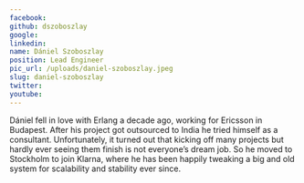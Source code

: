 ```yaml
---
facebook: 
github: dszoboszlay
google: 
linkedin: 
name: Dániel Szoboszlay
position: Lead Engineer
pic_url: /uploads/daniel-szoboszlay.jpeg
slug: daniel-szoboszlay
twitter: 
youtube: 
---
```

<p>D&aacute;niel fell in love with Erlang a decade ago, working for Ericsson in Budapest. After his project got outsourced to India he tried himself as a consultant. Unfortunately, it turned out that kicking off many projects but hardly ever seeing them finish is not everyone&rsquo;s dream job. So he moved to Stockholm to join Klarna, where he has been happily tweaking a big and old system for scalability and stability ever since.</p>
